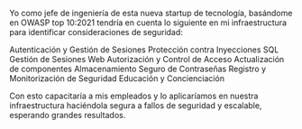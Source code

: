 Yo como jefe de ingeniería de esta nueva startup de tecnología, basándome en OWASP top 10:2021 tendría en cuenta lo siguiente en mi infraestructura para identificar consideraciones de seguridad:

Autenticación y Gestión de Sesiones
Protección contra Inyecciones SQL
Gestión de Sesiones Web
Autorización y Control de Acceso
Actualización de componentes
Almacenamiento Seguro de Contraseñas
Registro y Monitorización de Seguridad
Educación y Concienciación 

Con esto capacitaría a mis empleados y lo aplicaríamos en nuestra infraestructura haciéndola segura a fallos de seguridad y escalable, esperando grandes resultados.